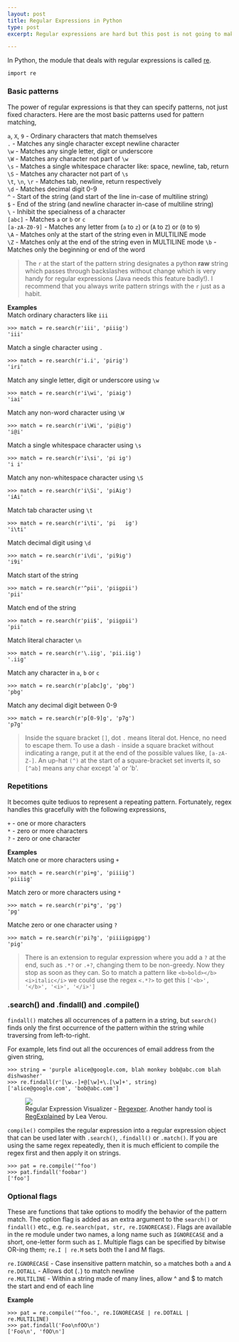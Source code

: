 ```yaml
---
layout: post
title: Regular Expressions in Python
type: post
excerpt: Regular expressions are hard but this post is not going to make them seem harder. Instead it attempts to simplify the complications surrounding the world of regex.

---
```


In Python, the module that deals with regular expressions is called [re](https://docs.python.org/2/library/re.html).

<pre class="language-python"><code>import re</code></pre>

### Basic patterns

The power of regular expressions is that they can specify patterns, not just fixed characters. Here are the most basic patterns used for pattern matching,

`a`, `X`, `9` - Ordinary characters that match themselves  
`.` - Matches any single character except newline character  
`\w` - Matches any single letter, digit or underscore  
`\W` - Matches any character not part of `\w`  
`\s` - Matches a single whitespace character like: space, newline, tab, return  
`\S` - Matches any character not part of `\s`  
`\t`, `\n`, `\r` - Matches tab, newline, return respectively  
`\d` - Matches decimal digit 0-9  
`^` - Start of the string (and start of the line in-case of multiline string)  
`$` - End of the string (and newline character in-case of multiline string)  
`\` - Inhibit the specialness of a character  
`[abc]` - Matches `a` or `b` or `c`  
`[a-zA-Z0-9]` - Matches any letter from (`a` to `z`) or (`A` to `Z`) or (`0` to `9`)  
`\A` - Matches only at the start of the string even in MULTILINE mode  
`\Z` - Matches only at the end of the string even in MULTILINE mode
`\b` - Matches only the beginning or end of the word

> The `r` at the start of the pattern string designates a python **raw** string which passes through backslashes without change which is very handy for regular expressions (Java needs this feature badly!). I recommend that you always write pattern strings with the `r` just as a habit.

**Examples**  
Match ordinary characters like `iii`

<pre class="language-python"><code>>>> match = re.search(r'iii', 'piiig') 
'iii'</code></pre>

Match a single character using `.`

<pre class="language-python"><code>>>> match = re.search(r'i.i', 'pirig') 
'iri'</code></pre>

Match any single letter, digit or underscore using `\w`

<pre class="language-python"><code>>>> match = re.search(r'i\wi', 'piaig') 
'iai'</code></pre>

Match any non-word character using `\W`

<pre class="language-python"><code>>>> match = re.search(r'i\Wi', 'pi@ig') 
'i@i'</code></pre>

Match a single whitespace character using `\s`

<pre class="language-python"><code>>>> match = re.search(r'i\si', 'pi ig') 
'i i'</code></pre>

Match any non-whitespace character using `\S`

<pre class="language-python"><code>>>> match = re.search(r'i\Si', 'piAig') 
'iAi'</code></pre>

Match tab character using `\t`

<pre class="language-python"><code>>>> match = re.search(r'i\ti', 'pi   ig') 
'i\ti'</code></pre>

Match decimal digit using `\d`

<pre class="language-python"><code>>>> match = re.search(r'i\di', 'pi9ig') 
'i9i'</code></pre>

Match start of the string

<pre class="language-python"><code>>>> match = re.search(r'^pii', 'piigpii') 
'pii'</code></pre>

Match end of the string

<pre class="language-python"><code>>>> match = re.search(r'pii$', 'piigpii') 
'pii'</code></pre>

Match literal character `\n`

<pre class="language-python"><code>>>> match = re.search(r'\.iig', 'pii.iig') 
'.iig'</code></pre>

Match any character in `a`, `b` or `c`

<pre class="language-python"><code>>>> match = re.search(r'p[abc]g', 'pbg') 
'pbg'</code></pre>

Match any decimal digit between 0-9

<pre class="language-python"><code>>>> match = re.search(r'p[0-9]g', 'p7g') 
'p7g'</code></pre>

> Inside the square bracket `[]`, dot `.` means literal dot. Hence, no need to escape them. To use a dash `-` inside a square bracket 
without indicating a range, put it at the end of the possible values like, `[a-zA-Z-]`. An up-hat `(^)` at the start of a square-bracket set inverts it, so `[^ab]` means any char except 'a' or 'b'.

### Repetitions

It becomes quite tediuos to represent a repeating pattern. Fortunately, regex handles this gracefully with the following
expressions,

`+` - one or more characters  
`*` - zero or more characters  
`?` - zero or one character  

**Examples**  
Match one or more characters using `+`

<pre class="language-python"><code>>>> match = re.search(r'pi+g', 'piiiig') 
'piiiig'</code></pre>

Match zero or more characters using `*`

<pre class="language-python"><code>>>> match = re.search(r'pi*g', 'pg') 
'pg'</code></pre>

Matche zero or one character using `?`

<pre class="language-python"><code>>>> match = re.search(r'pi?g', 'piiiigpigpg') 
'pig'</code></pre>

> There is an extension to regular expression where you add a `?` at the end, such as `.*?` or `.+?`, changing them to be non-greedy. Now they stop as soon as they can. So to match a pattern like `<b>bold></b><i>italic</i>` we could use the regex `<.*?>` to get this `['<b>', '</b>', '<i>', '</i>']`

### .search() and .findall() and .compile()

`findall()` matches all occurrences of a pattern in a string, but `search()` finds only the first occurrence of the pattern within the string while traversing from left-to-right.

For example, lets find out all the occurences of email address from the given string,

<pre class="language-python"><code>>>> string = 'purple alice@google.com, blah monkey bob@abc.com blah dishwasher'
>>> re.findall(r'[\w.-]+@[\w]+\.[\w]+', string)
['alice@google.com', 'bob@abc.com']</code></pre>

<figure>
    <img src="http://res.cloudinary.com/dw9fem4ki/image/upload/v1408788930/regxper_dazjby.png">
    <figcaption>Regular Expression Visualizer - <a href="http://regexper.com">Regexper</a>. Another handy tool is <a href="http://leaverou.github.io/regexplained/">RegExplained</a> by Lea Verou.</figcaption>
</figure>

`compile()` compiles the regular expression into a regular expression object that can be used later with `.search()`, `.findall()` or `.match()`. If you are using the same regex repeatedly, then it is much efficient to compile the regex first and then apply it on strings.

<pre class="language-python"><code>>>> pat = re.compile('^foo')
>>> pat.findall('foobar')
['foo']</code></pre>

### Optional flags

These are functions that take options to modify the behavior of the pattern match. The option flag is added as an extra argument to the `search()` or `findall()` etc., e.g. `re.search(pat, str, re.IGNORECASE)`. Flags are available in the re module under two names, a long name such as `IGNORECASE` and a short, one-letter form such as `I`. Multiple flags can be specified by bitwise OR-ing them; `re.I | re.M` sets both the I and M flags.

`re.IGNORECASE` - Case insensitive pattern matchin, so `a` matches both `a` and `A`  
`re.DOTALL` - Allows dot (`.`) to match newline  
`re.MULTILINE` - Within a string made of many lines, allow ^ and $ to match the start and end of each line  

**Example**  

<pre class="language-python"><code>>>> pat = re.compile('^foo.', re.IGNORECASE | re.DOTALL | re.MULTILINE)
>>> pat.findall('Foo\nfOO\n')
['Foo\n', 'fOO\n']</code></pre>
